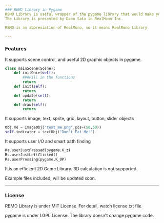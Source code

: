 ```yaml
---
### REMO Library in Pygame 
REMO Library is useful wrapper of the pygame library that would make your game-making easier.
The Library is presented by Dano Sato in RealMono Inc.

REMO is an abbreviation of RealMono, so it means RealMono Library.

---
```

### Features

It supports scene control, and useful 2D graphic objects in pygame.

```python
class mainScene(Scene):
    def initOnce(self):
        ###Fill in the functions
        return
    def init(self):
        return
    def update(self):
        return
    def draw(self):
        return
```

It supports image, text, sprite, grid, layout, button, slider objects

```python
Obj.me = imageObj("test_me.png",pos=(50,50))
self.indicator = textObj("Don't Eat Me!")
```

It supports user I/O and smart path finding

```python
Rs.userJustPressed(pygame.K_z)
Rs.userJustLeftClicked()
Rs.userPressing(pygame.K_UP)
```


It is an efficient 2D Game Library. 3D calculation is not supported.

Example files included, will be updated soon.

---
### License

REMO Library is under MIT License. For detail, watch license.txt file.

pygame is under LGPL License. The library doesn't change pygame code.
